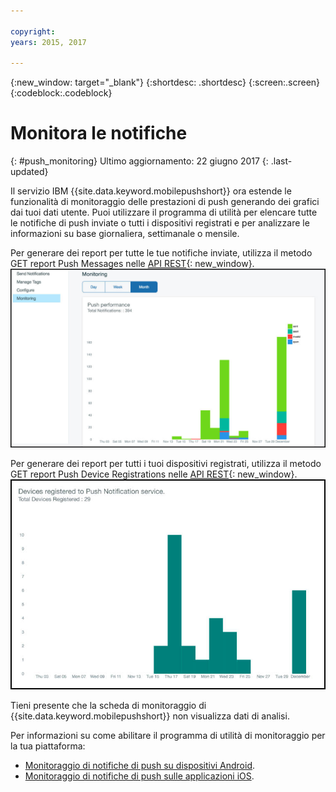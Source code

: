 ```yaml
---

copyright:
years: 2015, 2017

---
```


{:new_window: target="_blank"}
{:shortdesc: .shortdesc}
{:screen:.screen}
{:codeblock:.codeblock}

# Monitora le notifiche 
{: #push_monitoring}
Ultimo aggiornamento: 22 giugno 2017
{: .last-updated}


Il servizio IBM {{site.data.keyword.mobilepushshort}} ora estende le funzionalità di monitoraggio delle prestazioni di push generando dei grafici dai tuoi dati utente. Puoi utilizzare il programma di utilità per elencare tutte le notifiche di push inviate o tutti i dispositivi registrati e per analizzare le informazioni su base giornaliera, settimanale o mensile.

Per generare dei report per tutte le tue notifiche inviate, utilizza il metodo GET report Push Messages nelle [API REST](https://mobile.{DomainName}/imfpush/#!/messages/get_apps_applicationId_messages_report){: new_window}. 
	![Report notifiche inviate](images/monitoring_messages.jpg)


Per generare dei report per tutti i tuoi dispositivi registrati, utilizza il metodo GET report Push Device Registrations nelle [API REST](https://mobile.{DomainName}/imfpush/#!/devices/get_apps_applicationId_devices_report){: new_window}.
	![Report dispositivi registrati](images/monitoring_devices.jpg)

Tieni presente che la scheda di monitoraggio di {{site.data.keyword.mobilepushshort}} non visualizza dati di analisi.

Per informazioni su come abilitare il programma di utilità di monitoraggio per la tua piattaforma:

 - [Monitoraggio di notifiche di push su dispositivi Android](https://github.com/ibm-bluemix-mobile-services/bms-clientsdk-android-push/tree/Doc#monitoring).
 - [Monitoraggio di notifiche di push sulle applicazioni iOS](https://github.com/ibm-bluemix-mobile-services/bms-clientsdk-swift-push/tree/Doc#enable-monitoring).
 



 
